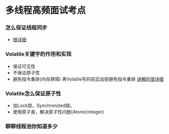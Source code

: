 # 多线程高频面试考点
### 怎么保证线程同步
- [很详细](https://blog.csdn.net/yuqing2015/article/details/82788041?utm_medium=distribute.pc_relevant.none-task-blog-BlogCommendFromMachineLearnPai2-1.baidujs&dist_request_id=1328642.38542.16157091267591879&depth_1-utm_source=distribute.pc_relevant.none-task-blog-BlogCommendFromMachineLearnPai2-1.baidujs)
### Volatile关键字的作用和实现
- 保证可见性
- 不保证原子性
- 避免指令重排(内存屏障) 再Volatile写的前后加锁避免指令重排
[讲解的很详细](https://blog.csdn.net/zzti_erlie/article/details/86355477)
### Volatile怎么保证原子性
- 加Lock锁，Synchronized锁。
- 使用原子类，解决原子性问题(AtomicInteger)
### 聊聊线程池你知道多少

